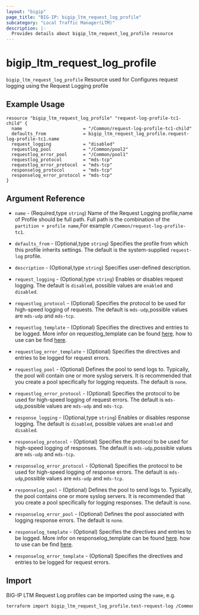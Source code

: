 ```yaml
---
layout: "bigip"
page_title: "BIG-IP: bigip_ltm_request_log_profile"
subcategory: "Local Traffic Manager(LTM)"
description: |-
  Provides details about bigip_ltm_request_log_profile resource
---
```


# bigip\_ltm\_request\_log\_profile

`bigip_ltm_request_log_profile` Resource used for Configures request logging using the Request Logging profile

## Example Usage

```hcl
resource "bigip_ltm_request_log_profile" "request-log-profile-tc1-child" {
  name                       = "/Common/request-log-profile-tc1-child"
  defaults_from              = bigip_ltm_request_log_profile.request-log-profile-tc1.name
  request_logging            = "disabled"
  requestlog_pool            = "/Common/pool2"
  requestlog_error_pool      = "/Common/pool1"
  requestlog_protocol        = "mds-tcp"
  requestlog_error_protocol  = "mds-tcp"
  responselog_protocol       = "mds-tcp"
  responselog_error_protocol = "mds-tcp"
}

```      

## Argument Reference

* `name` - (Required,type `string`) Name of the Request Logging profile,name of Profile should be full path. Full path is the combination of the `partition + profile name`,For example `/Common/request-log-profile-tc1`.

* `defaults_from` - (Optional,type `string`) Specifies the profile from which this profile inherits settings. The default is the system-supplied `request-log` profile.

* `description` - (Optional,type `string`) Specifies user-defined description.

* `request_logging` - (Optional,type `string`) Enables or disables request logging. The default is `disabled`, possible values are `enabled` and `disabled`.

* `requestlog_protocol` - (Optional) Specifies the protocol to be used for high-speed logging of requests. The default is `mds-udp`,possible values are `mds-udp` and `mds-tcp`.

* `requestlog_template` - (Optional) Specifies the directives and entries to be logged. More infor on requestlog_template can be found [here](https://techdocs.f5.com/en-us/bigip-15-0-0/external-monitoring-of-big-ip-systems-implementations/configuring-request-logging.html). how to use can be find [here](https://my.f5.com/manage/s/article/K00847516).

* `requestlog_error_template` - (Optional) Specifies the directives and entries to be logged for request errors.

* `requestlog_pool` - (Optional) Defines the pool to send logs to. Typically, the pool will contain one or more syslog servers. It is recommended that you create a pool specifically for logging requests. The default is `none`.

* `requestlog_error_protocol` - (Optional) Specifies the protocol to be used for high-speed logging of request errors. The default is `mds-udp`,possible values are `mds-udp` and `mds-tcp`.

* `response_logging` - (Optional,type `string`) Enables or disables response logging. The default is `disabled`, possible values are `enabled` and `disabled`.

* `responselog_protocol` - (Optional) Specifies the protocol to be used for high-speed logging of responses. The default is `mds-udp`,possible values are `mds-udp` and `mds-tcp`.

* `responselog_error_protocol` - (Optional) Specifies the protocol to be used for high-speed logging of response errors. The default is `mds-udp`,possible values are `mds-udp` and `mds-tcp`.

* `responselog_pool` - (Optional) Defines the pool to send logs to. Typically, the pool contains one or more syslog servers. It is recommended that you create a pool specifically for logging responses. The default is `none`.

* `responselog_error_pool` - (Optional) Defines the pool associated with logging response errors. The default is `none`.

* `responselog_template` - (Optional) Specifies the directives and entries to be logged. More infor on responselog_template can be found [here](https://techdocs.f5.com/en-us/bigip-15-0-0/external-monitoring-of-big-ip-systems-implementations/configuring-request-logging.html). how to use can be find [here](https://my.f5.com/manage/s/article/K00847516).

* `responselog_error_template` - (Optional) Specifies the directives and entries to be logged for request errors.

## Import

BIG-IP LTM Request Log profiles can be imported using the `name`, e.g.

```bash
terraform import bigip_ltm_request_log_profile.test-request-log /Common/test-request-log
```
